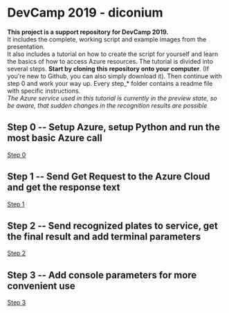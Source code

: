 # DevCamp 2019 - diconium

**This project is a support repository for DevCamp 2019.**  
It includes the complete, working script and example images from the presentation.  
It also includes a tutorial on how to create the script for yourself and learn the basics of how to access Azure resources.
The tutorial is divided into several steps. **Start by cloning this repository onto your computer**. (If you're new to Github, you can also simply download it).  Then continue with step 0 and work your way up. Every step_\* folder contains a readme file with specific instructions.  
*The Azure service used in this tutorial is currently in the preview state, so be aware, that sudden changes in the recognition results are possible*  
  
## Step 0 -- Setup Azure, setup Python and run the most basic Azure call

[Step 0](https://github.com/volkerhielscher/netnei/blob/master/tutorial/step_0/)

## Step 1 -- Send Get Request to the Azure Cloud and get the response text

[Step 1](https://github.com/volkerhielscher/netnei/blob/master/tutorial/step_1/)

## Step 2 -- Send recognized plates to service, get the final result and add terminal parameters

[Step 2](https://github.com/volkerhielscher/netnei/blob/master/tutorial/step_2/)

## Step 3 -- Add console parameters for more convenient use

[Step 3](https://github.com/volkerhielscher/netnei/blob/master/tutorial/step_3/)
